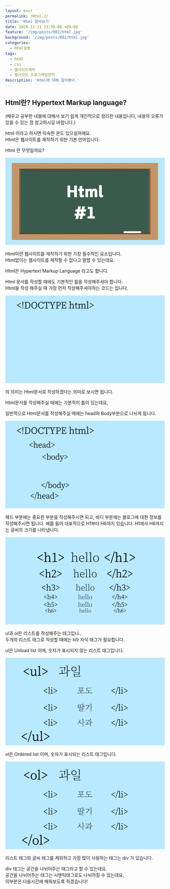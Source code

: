 ```yaml
---
layout: post
permalink: /Html-1/
title: 'Html 알아보기'
date: 2020-11-11 23:30:00 +09:00
feature: '/img/posts/002/html.jpg'
background: '/img/posts/002/html.jpg'
categories:
  - html설명
tags:
  - html
  - css
  - 웹사이트제작
  - 웹사이트 프로그래밍언어
description: 'Html에 대해 알아본다.'
---
```


## Html란? Hypertext Markup language?

(배우고 공부한 내용에 대해서 보기 쉽게 개인적으로 정리한 내용입니다,
내용의 오류가 있을 수 있는 점 참고하시길 바랍니다.)

html 이라고 하시면 익숙한 분도 있으실꺼예요.<br>
Html은 웹사이트를 제작하기 위한 기본 언어입니다.

Html 란 무엇일까요?<br>

![html이란?](/img/posts/002/html.jpg)

Html이란 웹사이트틑 제작하기 위한 가장 필수적인 요소입니다.<br>
Html없이는 웹사이트를 제작할 수 없다고 말할 수 있는데요.<br>

Html은 Hypertext Markup Language 라고도 합니다.<br>

Html 문서를 작성할 때에도 기본적인 틀을 작성해주셔야 합니다.<br>
Html을 작성 해주실 때 가장 먼저 작성해주셔야하는 코드는 <!DOCTYPE html>입니다.

![html설명](/img/posts/002/img2.jpg)

<!DOCTYPE html>의 의미는 Html문서로 작성하겠다는 의미로 보시면 됩니다.<br>
Html문서를 작성해주실 때에는 기본적이 틀이 있는데요,<br>

일반적으로 Html문서를 작성해주실 때에는 head와 Body부분으로 나뉘게 됩니다.<br>

![html작성법](/img/posts/002/img3.jpg)

헤드 부분에는 중요한 부분을 작성해주시면 되고, 바디 부분에는 블로그에 대한 정보를 작성해주시면 됩니다.
예를 들어 대표적으로 H1부터 H6까지 있습니다. H1에서 H6까지는 글씨의 크기를 나타냅니다.<br>

![html구성요소](/img/posts/002/img4.jpg)

ul과 ol은 리스트를 작성해주는 태그입니.,<br>
두개의 리스트 태그로 작성할 때에는 li라 자식 태그가 필요합니다.

ul은 Unload list 이며, 숫자가 표시되지 않는 리스트 태그입니다.

![html리스트1](/img/posts/002/img5.jpg)

ol은 Ordered list 이며, 숫자가 표시되는 리스트 태그입니다.

![html리스트2](/img/posts/002/img6.jpg)

리스트 태그와 글씨 태그를 제외하고 가장 많이 사용하는 태그는 div 가 있습니다.<br>

div 태그는 공간을 나뉘어주는 태그라고 할 수 있는데요.<br>
공간을 나뉘어주는 태그는 시멘틱태그로도 나뉘어질 수 있는데요.<br>
이부분은 다음시간에 배워보도록 하겠습니다!
